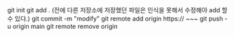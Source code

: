 git init
git add .  (전에 다른 저장소에 저장했던 파일은 인식을 못해서 수정해야 add 할 수 있다.)
git commit -m "modify"
git remote add origin https:// ~~~
git push -u origin main
git remote remove origin
